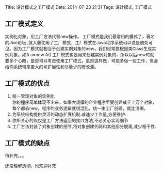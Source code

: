 Title: 设计模式之工厂模式
Date: 2014-07-23 21:31
Tags: 设计模式, 工厂模式

## 工厂模式定义
实例化对象，用工厂方法代替new操作。 工厂模式是我们最常用的模式了，著名的Jive论坛 ,就大量使用了工厂模式，工厂模式在Java程序系统可以说是随处可见。因为工厂模式就相当于创建实例对象的new，我们经常要根据类Class生成实例对象，如A a=new A() 工厂模式也是用来创建实例对象的，所以以后new时就要多个心眼，是否可以考虑使用工厂模式，虽然这样做，可能多做一些工作，但会给你系统带来更大的可扩展性和尽量少的修改量。 

## 工厂模式的优点
 1. 统一管理对象的实例化  
 你的程序简单体现不出来，如果大规模的企业程序里要创建成千上万个对象，每个都去new，程序的业务逻辑就很混乱，统一由工厂创建，就比清晰。  
 2. 为系统结构提供灵活的动态扩展机制.减速少工作量,方便维护.
 3. 你所关心的仅仅是工厂方法返回的接口方法,不必关心实现细节
 4. 工厂方法封装了对象创建的细节,将对象创建代码和其他部分脱离,减少相干性.
 
 

## 工厂模式的缺点
待补充。。。


还没理解透彻，也欢迎补充